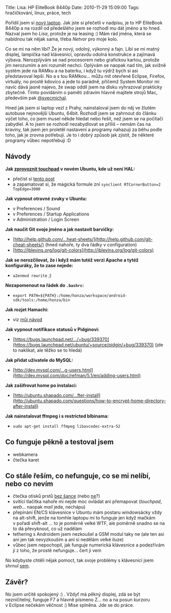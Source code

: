 Title: Lisa: HP EliteBook 8440p
Date: 2010-11-29 15:09:00
Tags: hračičkování, linux, práce, tech

Pořídil jsem si [nový laptop](http://honzajavorek.cz/blog/novy-laptop). Jak jste si přečetli v nadpisu, je to HP EliteBook 8440p a na rozdíl od předešlého jsem se rozhodl mu dát jméno a to hned. Nazval jsem ho *Lisa*, protože je na leasing :) Mám rád jména, která se nabídnou tak nějak sama, třeba *Netvor* pro moje kolo.

Co se mi na něm líbí? Že je nový, odolný, výkonný a fajn. Líbí se mi matný displej, lampička nad klávesnicí, opravdu odolná konstrukce a zajímavá výbava. Nerozplývám se nad procesorem nebo grafickou kartou, protože jim nerozumím a ani rozumět nechci. Oplývám se naopak nad tím, jak svižně systém jede na RAMku a na baterku, i když tu výdrž bych si asi představoval lepší. No a s tou RAMkou… můžu mít otevřené Eclipse, Firefox, virtuály, no prostě kdovíco a jede to parádně, přičemž System Monitor mi navíc dává jasně najevo, že swap oddíl jsem na disku vyhrazoval prakticky zbytečně. Tímto povídáním o paměti zdravím hlavně majitele strojů Mac, především pak [@svecmichal](http://twitter.com/svecmichal).

Hned jak jsem si laptop vezl z Prahy, nainstaloval jsem do něj ve žlutém autobuse nejnovější Ubuntu, 64bit. Rozhodl jsem se zahrnout do článku výčet toho, co jsem musel někde hledat nebo řešit, než jsem se na počítači zabydlel. A to jsem se rozhodl nezabydlovat se příliš – nemám čas na kraviny, tak jsem jen proletěl nastavení a programy nahazuji za běhu podle toho, jak je zrovna potřebuji. Je to i dobrý způsob jak zjistit, že některé programy vůbec nepotřebuji :D

## Návody

**Jak [zprovoznit touchpad](http://honzajavorek.cz/blog/hamachi-na-ubuntu) v novém Ubuntu, kde už není HAL:**

-   přečíst si [tento post](http://newyork.ubuntuforums.org/showthread.php?t=1603683)
-   a zapamatovat si, že magická formule zní `synclient RTCornerButton=2 TopEdge=3000`

**Jak vypnout otravné zvuky v Ubuntu:**

-   v Preferences / Sound
-   v Preferences / Startup Applications
-   v Administration / Login Screen

**Jak naučit Git svoje jméno a jak nastavit barvičky:**

-   [http://help.github.com/…heat-sheets/](http://help.github.com/git-cheat-sheets/) (hned nahoře, ty dva řádky v configuration)
-   [http://jblevins.org/log/git-colors](http://jblevins.org/log/git-colors)

**Jak se nerozčilovat, že i když mám tutéž verzi Apache a tytéž konfiguráky, že to zase nejede:**

-   `a2enmod rewrite` ;)

**Nezapomenout na řádek do `.bashrc`:**

-   `export PATH=${PATH}:/home/honza/workspace/android-sdk/tools:/home/honza/bin`

**Jak rozjet Hamachi:**

-   viz [můj návod](http://honzajavorek.cz/blog/hamachi-na-ubuntu)

**Jak vypnout notifikace statusů v Pidginovi:**

-   [https://bugs.launchpad.net/…/+bug/339370](https://bugs.launchpad.net/ubuntu/+source/pidgin/+bug/339370) (jde to naklikat, ale těžko se to hledá)

**Jak přidat uživatele do MySQL:**

-   [http://dev.mysql.com/…g-users.html](http://dev.mysql.com/doc/refman/5.1/en/adding-users.html)

**Jak zašifrovat home po instalaci:**

-   [http://ubuntu.shapado.com/…fter-install](http://ubuntu.shapado.com/questions/how-to-encrypt-home-directory-after-install)

**Jak nainstalovat ffmpeg i s restricted blbinama:**

-   `sudo apt-get install ffmpeg libavcodec-extra-52`

## Co funguje pěkně a testoval jsem

-   webkamera
-   čtečka karet

## Co stále řeším, co nefunguje, co se mi nelíbí, nebo co nevím

-   čtečka otisků prstů [bez šance](http://twitter.com/#!/littlemaple/status/9233187414740993) (nebo [ne](http://twitter.com/#!/martin_javorek/status/9239350004940800)?)
-   svítící tlačítka nahoře mi nejde moc ovládat ani přemapovat (*touchpad*, *web*… naopak *mail* jede, nechápu)
-   přepínání EN/CS klávesnice v Ubuntu mám postaru windowsácky vždy na alt-shift, jenže na tomhle laptopu mi to funguje jen když mačkám v pořadí shift-alt … to je poměrně velké WTF, ale poměrně snadno se na to dá převyknout, co už nadělám
-   tethering s Androidem jsem nezkoušel a GSM modul taky ne (ale ten asi ani jen tak nevyzkouším a ani si nedělám velké iluze)
-   vůbec jsem nepochopil, jak funguje numerická klávesnice a podezřívám ji z toho, že prostě nefunguje… čert ji vem

No kdybyste chtěli nějak pomoct, tak svoje problémy s klávesnicí jsem shrnul [sem](http://www.linlap.com/wiki/hp+elitebook+8440p#comment_b07fe68646b9dd791d986ad4371c82ef).

## Závěr?

No jsem určitě spokojený :) . Vždyť má pěkný displej, zdá se být nezničitelný, funguje F7 a hlavně písmeno Z… no a na posun kurzoru v Eclipse nečekám věčnost :) Mise splněna. Jde se do práce.